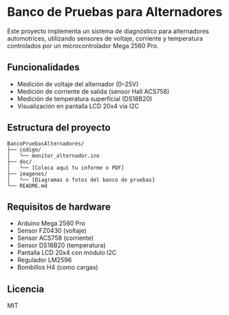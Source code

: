 # Banco de Pruebas para Alternadores

Este proyecto implementa un sistema de diagnóstico para alternadores automotrices, utilizando sensores de voltaje, corriente y temperatura controlados por un microcontrolador Mega 2560 Pro.

## Funcionalidades

- Medición de voltaje del alternador (0–25V)
- Medición de corriente de salida (sensor Hall ACS758)
- Medición de temperatura superficial (DS18B20)
- Visualización en pantalla LCD 20x4 vía I2C

## Estructura del proyecto

```
BancoPruebasAlternadores/
├── codigo/
│   └── monitor_alternador.ino
├── doc/
│   └── [Coloca aquí tu informe o PDF]
├── imagenes/
│   └── [Diagramas o fotos del banco de pruebas]
└── README.md
```

## Requisitos de hardware

- Arduino Mega 2560 Pro
- Sensor FZ0430 (voltaje)
- Sensor ACS758 (corriente)
- Sensor DS18B20 (temperatura)
- Pantalla LCD 20x4 con módulo I2C
- Regulador LM2596
- Bombillos H4 (como cargas)

## Licencia

MIT
